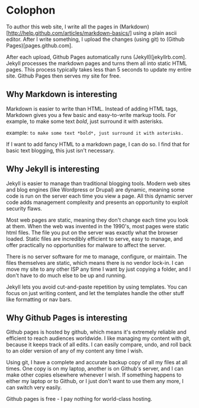 ---
---

Colophon
======

To author this web site, I write all the pages in
(Markdown)[http://help.github.com/articles/markdown-basics/] using a
plain ascii editor. After I write something, I upload the changes
(using git) to (Github Pages)[pages.github.com].

After each upload, Github Pages automatically runs
(Jekyll)[jekyllrb.com]. Jekyll processes the markdown pages and turns
them all into static HTML pages. This process typically takes less
than 5 seconds to update my entire site. Github Pages then serves my
site for free.

Why Markdown is interesting
---------------------------
Markdown is easier to write than HTML. Instead of adding HTML tags,
Markdown gives you a few basic and easy-to-write markup tools. For
example, to make some text *bold*, just surround it with asterisks.

example: `to make some text *bold*, just surround it with asterisks.`

If I want to add fancy HTML to a markdown page, I can do so. 
I find that for basic text blogging, this just isn't necessary.

Why Jekyll is interesting
-------------------------

Jekyll is easier to manage than traditional blogging tools. Modern web
sites and blog engines (like Wordpress or Drupal) are dynamic, meaning
some code is run on the server each time you view a page. All this
dynamic server code adds management complexity and presents an
opportunity to exploit security flaws.

Most web pages are static, meaning they don't change each time you
look at them. When the web was invented in the 1990's, most pages were
static html files. The file you put on the server was exactly what
the browser loaded. Static files are incredibly efficient to serve,
easy to manage, and offer practically no opportunities for malware 
to affect the server.

There is no server software for me to manage, configure, or maintain.
The files themselves are static, which means there is no vendor
lock-in.  I can move my site to any other ISP any time I want by just
copying a folder, and I don't have to do much else to be up and running.

Jekyll lets you avoid cut-and-paste repetition by using templates. You
can focus on just writing content, and let the templates handle the
other stuff like formatting or nav bars.

Why Github Pages is interesting
-------------------------------
Github pages is hosted by github, which means it's extremely reliable
and efficient to reach audiences worldwide. I like managing my content 
with git, because it keeps track of all edits. I can easily compare, undo,
and roll back to an older version of any of my content any time I wish.

Using git, I have a complete and accurate backup copy of all my files
at all times. One copy is on my laptop, another is on Github's server,
and I can make other copies elsewhere whenever I wish.  If something
happens to either my laptop or to Github, or I just don't want to use
them any more, I can switch very easily.

Github pages is free - I pay nothing for world-class hosting.
